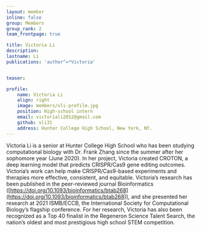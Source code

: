 ```yaml
---
layout: member
inline: false
group: Members
group_rank: 2
team_frontpage: true

title: Victoria Li
description:
lastname: Li
publications: 'author^=*Victoria'


teaser:

profile:
    name: Victoria Li
    align: right
    image: members/vli-profile.jpg
    position: High-school intern
    email: victoriali2012@gmail.com 
    github: vli31
    address: Hunter College High School, New York, NY.
---
```


Victoria Li is a senior at Hunter College High School who has been studying computational biology with Dr. Frank Zhang 
since the summer after her sophomore year (June 2020). In her project, Victoria created CROTON, a deep learning model 
that predicts CRISPR/Cas9 gene editing outcomes. Victoria’s work can help make CRISPR/Cas9-based experiments and 
therapies more effective, consistent, and equitable. Victoria’s research has been published in the peer-reviewed 
journal Bioinformatics ([https://doi.org/10.1093/bioinformatics/btab268](https://doi.org/10.1093/bioinformatics/btab268)),
 and she presented her research at 2021 
ISMB/ECCB, the International Society for Computational Biology’s flagship conference. For her research, Victoria has 
also been recognized as a Top 40 finalist in the Regeneron Science Talent Search, the nation’s oldest and most 
prestigious high school STEM competition. 

